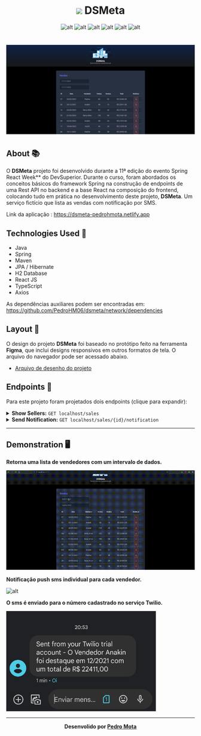 <h1 align="center"><img src="./frontend/src/assets/img/banner.svg" width="50"><b> DSMeta</b></h1>

<div align="center">

![alt](https://img.shields.io/badge/java-v17-red?style=flat&logo=coffeescript)
![alt](https://img.shields.io/badge/spring-v2.7.5-green?style=flat&logo=spring)
![alt](https://img.shields.io/badge/npm-v8.19.2-red?style=flat&logo=npm)
![alt](https://img.shields.io/badge/yarn-v1.22.19-blue?style=flat&logo=yarn)
![alt](https://img.shields.io/badge/node-v16.18.1-green?style=flat&logo=nodedotjs)
![alt](https://img.shields.io/github/languages/count/lucasferreiraz/dsmeta)

</div>

<h1 align="center"><img src="./media-README/desktop.png"></h1>

## About 📚

O **DSMeta** projeto foi desenvolvido durante a 11ª edição do evento Spring React Week** do DevSuperior. Durante o curso, foram abordados os conceitos básicos do framework Spring na construção de endpoints de uma  Rest API no backend e a base React na composição do frontend, colocando tudo em prática no desenvolvimento deste projeto, **DSMeta**. Um serviço fictício que lista as vendas com notificação por SMS.

Link da aplicação : <a href="https://dsmeta-pedrohmota.netlify.app">https://dsmeta-pedrohmota.netlify.app</a>


## Technologies Used 🚀

- Java
- Spring
- Maven
- JPA / Hibernate
- H2 Database
- React JS
- TypeScript
- Axios

As dependências auxiliares podem ser encontradas em: https://github.com/PedroHM06/dsmeta/network/dependencies


## Layout 🔖

O design do projeto **DSMeta** foi baseado no protótipo feito na ferramenta **Figma**, que inclui designs responsivos em outros formatos de tela. O arquivo do navegador pode ser acessado abaixo.
- [Arquivo de desenho do projeto](https://www.figma.com/file/EN1zFtk4eY3Jgmpgi9YaMG/DSMeta1?node-id=0%3A1)


## Endpoints 🔗

Para este projeto foram projetados dois endpoints (clique para expandir): <br>

<details>

<summary><b>Show Sellers:</b> <code>GET localhost/sales</code></summary>

## Show Paginated Sellers List

Returns an object containing a paginated list of the top 20 sellers in the database if the date range is not passed as a parameter in the endpoint call.

**Method** : `GET`

**URL** : `localhost/sales`

### OR

**URL** : `localhost/sales/?minDate=yyyy-MM-dd&maxDate=yyyy-MM-dd`

## Success Response

**Code** : `200 OK`

**Content example:**

```json
{
    "content": [
        {
            "id": 37,
            "sellerName": "Padme",
            "visited": 82,
            "deals": 82,
            "amount": 22465.0,
            "date": "2022-02-27"
        },
        
        "."
        "."
        "."
        
        
        {
            "id": 26,
            "sellerName": "Kal-El",
            "visited": 21,
            "deals": 20,
            "amount": 17126.0,
            "date": "2022-04-03"
        },
        {
            "id": 25,
            "sellerName": "Anakin",
            "visited": 68,
            "deals": 43,
            "amount": 17016.0,
            "date": "2022-04-07"
        }
    ],
    "pageable": {
        "sort": {
            "sorted": false,
            "empty": true,
            "unsorted": true
        },
        "pageNumber": 0,
        "pageSize": 20,
        "offset": 0,
        "paged": true,
        "unpaged": false
    },
    "totalPages": 4,
    "totalElements": 66,
    "last": false,
    "sort": {
        "sorted": false,
        "empty": true,
        "unsorted": true
    },
    "size": 20,
    "number": 0,
    "numberOfElements": 20,
    "first": true,
    "empty": false
}
```
</details>

<details>

<summary><b>Send Notification:</b> <code>GET localhost/sales/{id}/notification</code></summary>

Send the SMS informing the seller's name, total sales value in the month and the date.

**Method** : `GET`

**URL** : `localhost/sales/{id}/notification`

**Code** : `200 OK`

**Content example:**

<h1 align="center"><img src="./media/sms.png" width="400"></h1>

</details>

---

## Demonstration 🖥️

**Retorna uma lista de vendedores com um intervalo de dados.**

![alt](/media-README/demo1.gif)

**Notificação push sms individual para cada vendedor.**

![alt](/media/demo2.gif)

**O sms é enviado para o número cadastrado no serviço Twilio.**

<img src="./media-README/sms2.png" width="400">

---

<p align="center" style="font-weight:bolder">
    Desenvolido por  <a href="https://github.com/PedroHM06">Pedro Mota</a>
</p>
